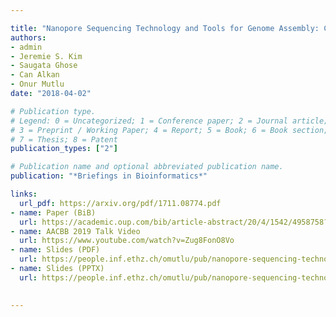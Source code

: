 ```yaml
---

title: "Nanopore Sequencing Technology and Tools for Genome Assembly: Computational Analysis of the Current State, Bottlenecks and Future Directions"
authors:
- admin
- Jeremie S. Kim
- Saugata Ghose
- Can Alkan
- Onur Mutlu
date: "2018-04-02"

# Publication type.
# Legend: 0 = Uncategorized; 1 = Conference paper; 2 = Journal article;
# 3 = Preprint / Working Paper; 4 = Report; 5 = Book; 6 = Book section;
# 7 = Thesis; 8 = Patent
publication_types: ["2"]

# Publication name and optional abbreviated publication name.
publication: "*Briefings in Bioinformatics*"

links:
  url_pdf: https://arxiv.org/pdf/1711.08774.pdf
- name: Paper (BiB)
  url: https://academic.oup.com/bib/article-abstract/20/4/1542/4958758?redirectedFrom=fulltext 
- name: AACBB 2019 Talk Video
  url: https://www.youtube.com/watch?v=Zug8FonO8Vo
- name: Slides (PDF)
  url: https://people.inf.ethz.ch/omutlu/pub/nanopore-sequencing-technology-and-tools-for-genome-assembly-AACBB18-talk.pdf
- name: Slides (PPTX)
  url: https://people.inf.ethz.ch/omutlu/pub/nanopore-sequencing-technology-and-tools-for-genome-assembly-AACBB18-talk.pptx
  

---
```

